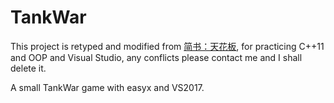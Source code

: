 # TankWar

This project is retyped and modified from [简书：天花板](https://www.jianshu.com/p/e0139fe4a1f1), for practicing C++11 and OOP and Visual Studio, any conflicts please contact me and I shall delete it.

A small TankWar game with easyx and VS2017.

